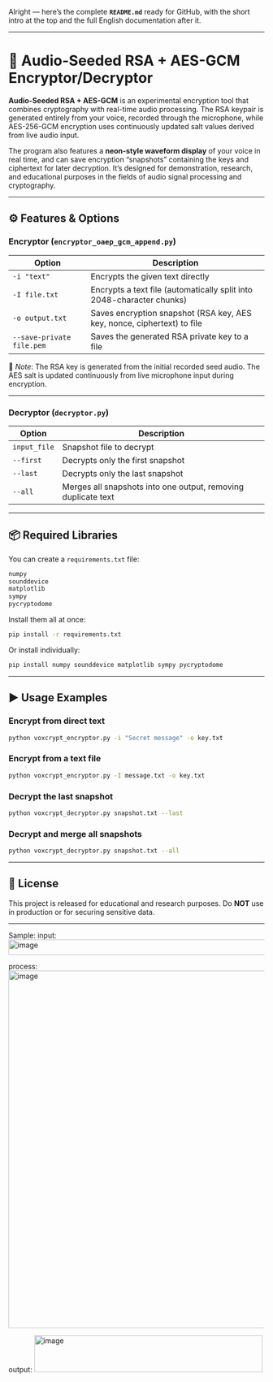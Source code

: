 Alright — here’s the complete **`README.md`** ready for GitHub, with the short intro at the top and the full English documentation after it.

---

# 🎤 Audio-Seeded RSA + AES-GCM Encryptor/Decryptor

**Audio-Seeded RSA + AES-GCM** is an experimental encryption tool that combines cryptography with real-time audio processing.
The RSA keypair is generated entirely from your voice, recorded through the microphone, while AES-256-GCM encryption uses continuously updated salt values derived from live audio input.

The program also features a **neon-style waveform display** of your voice in real time, and can save encryption “snapshots” containing the keys and ciphertext for later decryption.
It’s designed for demonstration, research, and educational purposes in the fields of audio signal processing and cryptography.

---

## ⚙️ Features & Options

### **Encryptor (`encryptor_oaep_gcm_append.py`)**

| Option                    | Description                                                             |
| ------------------------- | ----------------------------------------------------------------------- |
| `-i "text"`               | Encrypts the given text directly                                        |
| `-I file.txt`             | Encrypts a text file (automatically split into 2048-character chunks)   |
| `-o output.txt`           | Saves encryption snapshot (RSA key, AES key, nonce, ciphertext) to file |
| `--save-private file.pem` | Saves the generated RSA private key to a file                           |
🔹 *Note*: The RSA key is generated from the initial recorded seed audio. The AES salt is updated continuously from live microphone input during encryption.

---

### **Decryptor (`decryptor.py`)**

| Option       | Description                                                   |
| ------------ | ------------------------------------------------------------- |
| `input_file` | Snapshot file to decrypt                                      |
| `--first`    | Decrypts only the first snapshot                              |
| `--last`     | Decrypts only the last snapshot                               |
| `--all`      | Merges all snapshots into one output, removing duplicate text |

---

## 📦 Required Libraries

You can create a `requirements.txt` file:

```txt
numpy
sounddevice
matplotlib
sympy
pycryptodome
```

Install them all at once:

```bash
pip install -r requirements.txt
```

Or install individually:

```bash
pip install numpy sounddevice matplotlib sympy pycryptodome
```

---

## ▶️ Usage Examples

### **Encrypt from direct text**

```bash
python voxcrypt_encryptor.py -i "Secret message" -o key.txt
```

### **Encrypt from a text file**

```bash
python voxcrypt_encryptor.py -I message.txt -o key.txt
```

### **Decrypt the last snapshot**

```bash
python voxcrypt_decryptor.py snapshot.txt --last
```

### **Decrypt and merge all snapshots**

```bash
python voxcrypt_decryptor.py snapshot.txt --all
```

---

## 📜 License

This project is released for educational and research purposes. Do **NOT** use in production or for securing sensitive data.

---
Sample:
input:
<img width="630" height="30" alt="image" src="https://github.com/user-attachments/assets/675f843d-aca1-4600-8674-f1b69da1340a" />

process:
<img width="914" height="704" alt="image" src="https://github.com/user-attachments/assets/b24e4c0b-88c7-479f-9dc5-f19d57b4adc7" />

output:
<img width="449" height="73" alt="image" src="https://github.com/user-attachments/assets/a64d4f8d-f529-4adf-b122-17567c355fa0" />



